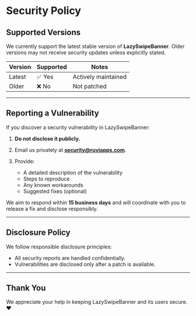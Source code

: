 # Security Policy

## Supported Versions

We currently support the latest stable version of **LazySwipeBanner**. Older versions may not receive security updates unless explicitly stated.

| Version | Supported | Notes               |
| ------- | --------- | ------------------- |
| Latest  | ✅ Yes     | Actively maintained |
| Older   | ❌ No      | Not patched         |

---

## Reporting a Vulnerability

If you discover a security vulnerability in LazySwipeBanner:

1. **Do not disclose it publicly.**
2. Email us privately at **[security@ruviapps.com](mailto:support@ruviapps.com)**.
3. Provide:

   * A detailed description of the vulnerability
   * Steps to reproduce
   * Any known workarounds
   * Suggested fixes (optional)

We aim to respond within **15 business days** and will coordinate with you to release a fix and disclose responsibly.

---

## Disclosure Policy

We follow responsible disclosure principles:

* All security reports are handled confidentially.
* Vulnerabilities are disclosed only after a patch is available.

---

## Thank You

We appreciate your help in keeping LazySwipeBanner and its users secure. ❤️
